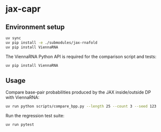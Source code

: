 # jax-capr

## Environment setup

```bash
uv sync
uv pip install -e ./submodules/jax-rnafold
uv pip install ViennaRNA
```

The ViennaRNA Python API is required for the comparison script and tests:

```bash
uv pip install ViennaRNA
```

## Usage

Compare base-pair probabilities produced by the JAX inside/outside DP with ViennaRNA:

```bash
uv run python scripts/compare_bpp.py --length 25 --count 3 --seed 123
```

Run the regression test suite:

```bash
uv run pytest
```
